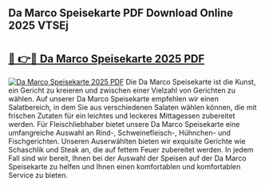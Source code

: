 ## Da Marco Speisekarte PDF Download Online 2025 VTSEj

# <h2><a href="http://gc7azf.nevu.top/?p=Da+Marco+Speisekarte">🔗 👉🔴 Da Marco Speisekarte 2025 PDF</a></h2>

[![Da Marco Speisekarte 2025 PDF](https://i.imgur.com/dBaPXMq.png)](http://gc7azf.nevu.top/?p=Da+Marco+Speisekarte)
Die Da Marco Speisekarte ist die Kunst, ein Gericht zu kreieren und zwischen einer Vielzahl von Gerichten zu wählen. Auf unserer Da Marco Speisekarte empfehlen wir einen Salatbereich, in dem Sie aus verschiedenen Salaten wählen können, die mit frischen Zutaten für ein leichtes und leckeres Mittagessen zubereitet werden. Für Fleischliebhaber bietet unsere Da Marco Speisekarte eine umfangreiche Auswahl an Rind-, Schweinefleisch-, Hühnchen- und Fischgerichten. Unseren Auserwählten bieten wir exquisite Gerichte wie Schaschlik und Steak an, die auf fettem Feuer zubereitet werden. In jedem Fall sind wir bereit, Ihnen bei der Auswahl der Speisen auf der Da Marco Speisekarte zu helfen und Ihnen einen komfortablen und komfortablen Service zu bieten.
